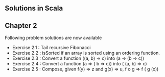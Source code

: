 ## Solutions in Scala
## Chapter 2
Following problem solutions are now available
- Exercise 2.1 : Tail recursive Fibonacci 
- Exercise 2.2 : isSorted if an array is sorted using an ordering function.
- Exercise 2.3 : Convert a function ((a, b) => c) into (a => (b => c))
- Exercise 2.4 : Convert a function  (a => ( b => c)) into ( (a, b) => c)
- Exercise 2.5 : Compose, given f(y) => z and g(x) => u,  f o g => f ( g (x))

